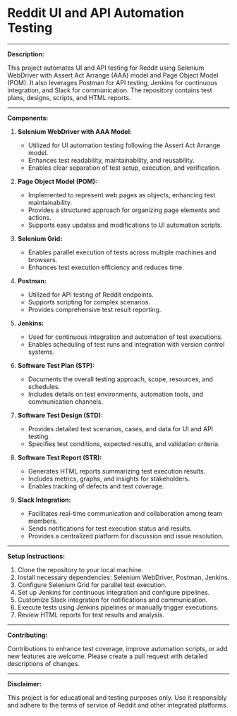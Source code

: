 # Reddit UI and API Automation Testing 

---

**Description:**

This project automates UI and API testing for Reddit using Selenium WebDriver with Assert Act Arrange (AAA) model and Page Object Model (POM). It also leverages Postman for API testing, Jenkins for continuous integration, and Slack for communication. The repository contains test plans, designs, scripts, and HTML reports.

---

**Components:**

1. **Selenium WebDriver with AAA Model:**
   - Utilized for UI automation testing following the Assert Act Arrange model.
   - Enhances test readability, maintainability, and reusability.
   - Enables clear separation of test setup, execution, and verification.

2. **Page Object Model (POM):**
   - Implemented to represent web pages as objects, enhancing test maintainability.
   - Provides a structured approach for organizing page elements and actions.
   - Supports easy updates and modifications to UI automation scripts.

3. **Selenium Grid:**
   - Enables parallel execution of tests across multiple machines and browsers.
   - Enhances test execution efficiency and reduces time.

4. **Postman:**
   - Utilized for API testing of Reddit endpoints.
   - Supports scripting for complex scenarios.
   - Provides comprehensive test result reporting.

5. **Jenkins:**
   - Used for continuous integration and automation of test executions.
   - Enables scheduling of test runs and integration with version control systems.

6. **Software Test Plan (STP):**
   - Documents the overall testing approach, scope, resources, and schedules.
   - Includes details on test environments, automation tools, and communication channels.

7. **Software Test Design (STD):**
   - Provides detailed test scenarios, cases, and data for UI and API testing.
   - Specifies test conditions, expected results, and validation criteria.

8. **Software Test Report (STR):**
   - Generates HTML reports summarizing test execution results.
   - Includes metrics, graphs, and insights for stakeholders.
   - Enables tracking of defects and test coverage.

9. **Slack Integration:**
   - Facilitates real-time communication and collaboration among team members.
   - Sends notifications for test execution status and results.
   - Provides a centralized platform for discussion and issue resolution.

---


**Setup Instructions:**

1. Clone the repository to your local machine.
2. Install necessary dependencies: Selenium WebDriver, Postman, Jenkins.
3. Configure Selenium Grid for parallel test execution.
4. Set up Jenkins for continuous integration and configure pipelines.
5. Customize Slack integration for notifications and communication.
6. Execute tests using Jenkins pipelines or manually trigger executions.
7. Review HTML reports for test results and analysis.

---

**Contributing:**

Contributions to enhance test coverage, improve automation scripts, or add new features are welcome. Please create a pull request with detailed descriptions of changes.

---


**Disclaimer:**

This project is for educational and testing purposes only. Use it responsibly and adhere to the terms of service of Reddit and other integrated platforms.

